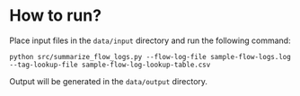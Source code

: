 # How to run?

Place input files in the `data/input` directory and run the following command:

```
python src/summarize_flow_logs.py --flow-log-file sample-flow-logs.log --tag-lookup-file sample-flow-log-lookup-table.csv
```

Output will be generated in the `data/output` directory.